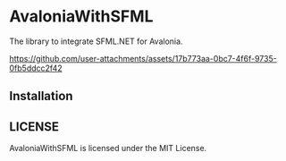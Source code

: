 # AvaloniaWithSFML
The library to integrate SFML.NET for Avalonia.

https://github.com/user-attachments/assets/17b773aa-0bc7-4f6f-9735-0fb5ddcc2f42

## Installation


## LICENSE
AvaloniaWithSFML is licensed under the MIT License.